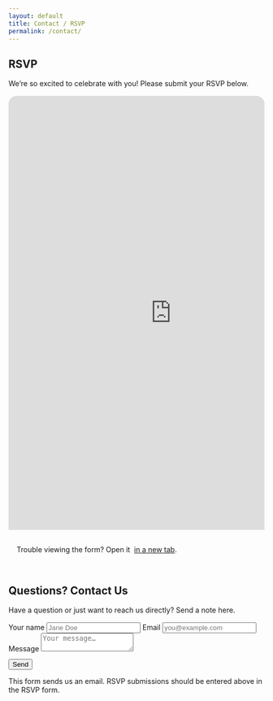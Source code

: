 ```yaml
---
layout: default
title: Contact / RSVP
permalink: /contact/
---
```


<!-- RSVP FIRST -->
<section class="section" id="rsvp">
  <div class="container">
    <h1 class="h1">RSVP</h1>
    <p class="lead">We’re so excited to celebrate with you! Please submit your RSVP below.</p>
    <div class="sr" style="margin-top:1rem">
      <div style="border:1px solid var(--border); border-radius:16px; overflow:hidden; box-shadow:var(--shadow)">
        <div class="embed" aria-label="RSVP form">
          <iframe src="https://docs.google.com/forms/d/e/1FAIpQLSd8fKhtLhE-6hjqIU_4ifrIoQP_kMXOzAcrThYkIkPLmXs3qA/viewform?embedded=true" width="640" height="854" frameborder="0" marginheight="0" marginwidth="0">Loading…</iframe>
        </div>
        <div style="padding:1rem">
          <p class="subtle">Trouble viewing the form? Open it
            <a class="btn ghost" style="display:inline-flex; margin-left:.25rem" target="_blank" rel="noopener"
               href="https://docs.google.com/forms/d/e/1FAIpQLSd8fKhtLhE-6hjqIU_4ifrIoQP_kMXOzAcrThYkIkPLmXs3qA/viewform">in a new tab</a>.
          </p>
        </div>
      </div>
    </div>
  </div>
</section>

<!-- CONTACT SECOND -->
<section class="section" id="contact">
  <div class="container">
    <h2 class="h2">Questions? Contact Us</h2>
    <p class="lead">Have a question or just want to reach us directly? Send a note here.</p>
    <div class="sr" style="margin-top:1rem; max-width:720px">
      <form action="mailto:somethinggreen2026@gmail.com" method="post" enctype="text/plain">
        <label for="name">Your name</label>
        <input id="name" type="text" name="name" placeholder="Jane Doe" required>
        <label for="email">Email</label>
        <input id="email" type="email" name="email" placeholder="you@example.com" required>
        <label for="message">Message</label>
        <textarea id="message" name="message" placeholder="Your message…"></textarea>
        <div style="margin-top:.75rem"><button type="submit" class="btn-primary">Send</button></div>
      </form>
      <p class="subtle" style="margin-top:.75rem">This form sends us an email. RSVP submissions should be entered above in the RSVP form.</p>
    </div>
  </div>
</section>
